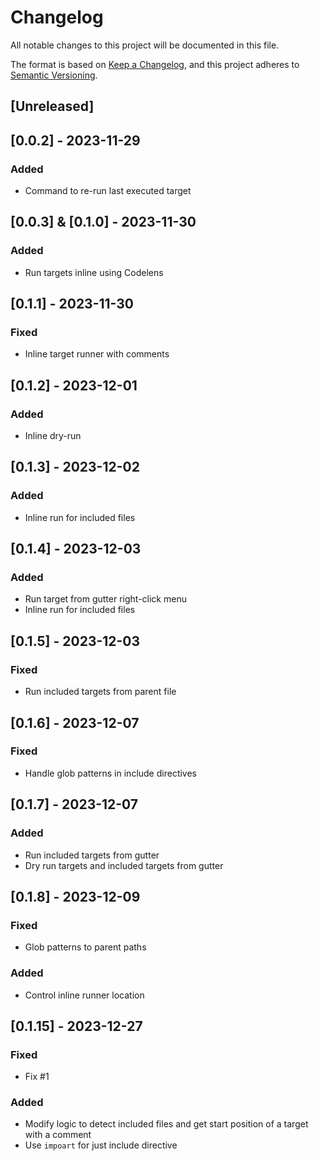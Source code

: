 # Changelog

All notable changes to this project will be documented in this file.

The format is based on [Keep a Changelog](https://keepachangelog.com/en/1.0.0/),
and this project adheres to [Semantic Versioning](https://semver.org/spec/v2.0.0.html).

## [Unreleased]

## [0.0.2] - 2023-11-29

### Added

- Command to re-run last executed target

## [0.0.3] & [0.1.0] - 2023-11-30

### Added

- Run targets inline using Codelens

## [0.1.1] - 2023-11-30

### Fixed

- Inline target runner with comments

## [0.1.2] - 2023-12-01

### Added

- Inline dry-run

## [0.1.3] - 2023-12-02

### Added

- Inline run for included files

## [0.1.4] - 2023-12-03

### Added

- Run target from gutter right-click menu
- Inline run for included files

## [0.1.5] - 2023-12-03

### Fixed

- Run included targets from parent file

## [0.1.6] - 2023-12-07

### Fixed

- Handle glob patterns in include directives

## [0.1.7] - 2023-12-07

### Added

- Run included targets from gutter
- Dry run targets and included targets from gutter

## [0.1.8] - 2023-12-09

### Fixed

- Glob patterns to parent paths

### Added

- Control inline runner location

## [0.1.15] - 2023-12-27

### Fixed

- Fix #1 

### Added

- Modify logic to detect included files and get start position of a target with a comment
- Use `impoart` for just include directive
